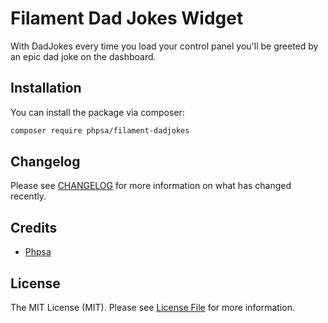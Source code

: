 # Filament Dad Jokes Widget

With DadJokes every time you load your control panel you'll be greeted by an epic dad joke on the dashboard.

## Installation


You can install the package via composer:

```bash
composer require phpsa/filament-dadjokes
```

## Changelog

Please see [CHANGELOG](CHANGELOG.md) for more information on what has changed recently.

## Credits

- [Phpsa](https://github.com/phpsa)

## License

The MIT License (MIT). Please see [License File](LICENSE.md) for more information.
